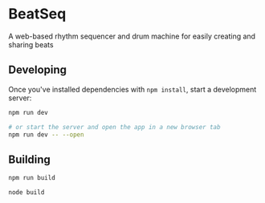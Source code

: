 # BeatSeq

A web-based rhythm sequencer and drum machine for easily creating and sharing beats

## Developing

Once you've installed dependencies with `npm install`, start a development server:

```bash
npm run dev

# or start the server and open the app in a new browser tab
npm run dev -- --open
```

## Building

```bash
npm run build

node build
```